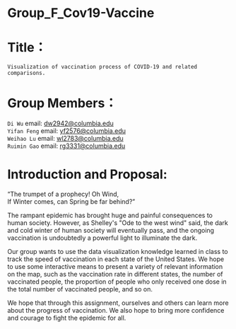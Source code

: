 Group_F_Cov19-Vaccine
====  

# Title：
`Visualization of vaccination process of COVID-19 and related comparisons.`

# Group Members：
`Di Wu`  email: dw2942@columbia.edu  <br>
`Yifan Feng`  email: yf2576@columbia.edu  <br>
`Weihao Lu`  email: wl2783@columbia.edu  <br>
`Ruimin Gao`  email: rg3331@columbia.edu  <br>

# Introduction and Proposal:
“The trumpet of a prophecy! Oh Wind,  <br>
If Winter comes, can Spring be far behind?”

The rampant epidemic has brought huge and painful consequences to human society. However, as Shelley's "Ode to the west wind" said, the dark and cold winter of human society will eventually pass, and the ongoing vaccination is undoubtedly a powerful light to illuminate the dark.

Our group wants to use the data visualization knowledge learned in class to track the speed of vaccination in each state of the United States. We hope to use some interactive means to present a variety of relevant information on the map, such as the vaccination rate in different states, the number of vaccinated people, the proportion of people who only received one dose in the total number of vaccinated people, and so on.

We hope that through this assignment, ourselves and others can learn more about the progress of vaccination. We also hope to bring more confidence and courage to fight the epidemic for all.

